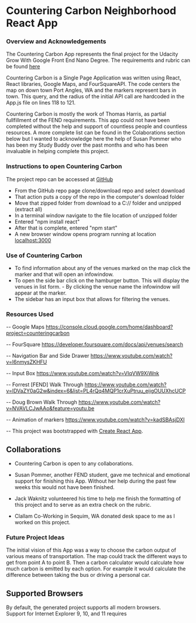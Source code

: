 # Countering Carbon Neighborhood React App

### Overview and Acknowledgements
The Countering Carbon App represents the final project for the Udacity Grow With Google Front End Nano Degree. The requirements and rubric can be found [here](https://review.udacity.com/#!/rubrics/1351/view)

Countering Carbon is a Single Page Application was written using React, React libraries, Google Maps, and FourSquareAPI. The code centers the map on down town Port Angles, WA and the markers represent bars in town. This query, and the radius of the initial API call are hardcoded in the App.js file on lines 118 to 121.

Countering Carbon is mostly the work of Thomas Harris, as partial fullfillment of the FEND requirements. This app could not have been completed without the help and support of countless people and countless resources. A more complete list can be found in the Colaborations section below but I wanted to acknowledge here the help of Susan Pommer who has been my Study Buddy over the past months and who has been invaluable in helping complete this project.


### Instructions to open Countering Carbon
The project repo can be accessed at [GitHub](https://github.com/Tom-H2/FEND-my-app-countering-carbon.git)

- From the GitHub repo page clone/download repo and select download
- That action puts a copy of the repo in the computer's download folder
- Move that zipped folder from download to a C:// folder and unzipped (extract all)
- In a terminal window navigate to the file location of unzipped folder
- Entered "npm install react"
- After that is complete, entered "npm start"
- A new browser window opens program running at location [localhost:3000](http://localhost:3000)

### Use of Countering Carbon

- To find information about any of the venues marked on the map click the marker and that will open an infowindow.
- To open the side bar click on the hamburger button. This will display the venues in list form. - By clicking the venue name the infowindow will appear at the marker.
- The sidebar has an input box that allows for filtering the venues.

### Resources Used
-- Google Maps https://console.cloud.google.com/home/dashboard?project=counteringcarbon

-- FourSquare https://developer.foursquare.com/docs/api/venues/search

-- Navigation Bar and Side Drawer https://www.youtube.com/watch?v=l6nmysZKHFU

-- Input Box https://www.youtube.com/watch?v=VIqVW9XiWnk

-- Forrest [FEND] Walk Through https://www.youtube.com/watch?v=lDVaZY0aG2w&index=6&list=PL4rQq4MQP1crXuPtruu_eijgOUUXhcUCP

-- Doug Brown Walk Through https://www.youtube.com/watch?v=NVAVLCJwAAo&feature=youtu.be

-- Animation of markers https://www.youtube.com/watch?v=kadSBAsjDXI

-- This project was bootstrapped with [Create React App](https://github.com/facebook/create-react-app).


## Collaborations
- Countering Carbon is open to any collaborations.

- Susan Pommer, another FEND student, gave me technical and emotional support for finishing this App. Without her help during the past few weeks this would not have been finished.

- Jack Waknitz volunteered his time to help me finish the formatting of this project and to serve as an extra check on the rubric.

- Clallam Co-Working in Sequim, WA donated desk space to me as I worked on this project.

### Future Project Ideas

The initial vision of this App was a way to choose the carbon output of various means of transportation. The map could track the different ways to get from point A to point B. Then a carbon calculator would calculate how much carbon is emitted by each option. For example it would calculate the difference between taking the bus or driving a personal car.

## Supported Browsers

By default, the generated project supports all modern browsers.<br>
Support for Internet Explorer 9, 10, and 11 requires
